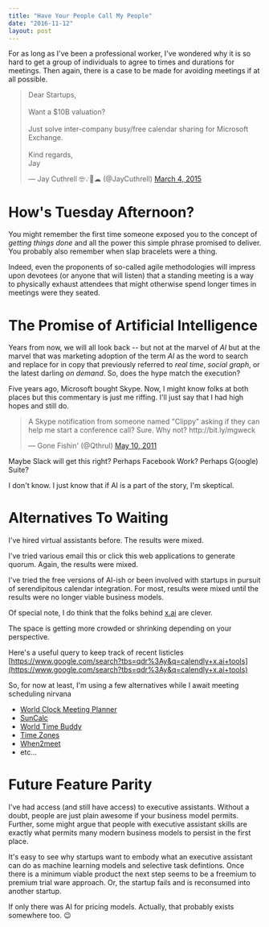 ```yaml
---
title: "Have Your People Call My People"
date: "2016-11-12"
layout: post
---
```


For as long as I've been a professional worker, I've wondered why it is so hard
to get a group of individuals to agree to times and durations for meetings. Then
again, there is a case to be made for avoiding meetings if at all possible.

<blockquote class="twitter-tweet" data-lang="en"><p lang="en" dir="ltr">Dear
Startups,<br><br>Want a $10B valuation? <br><br>Just solve inter-company
busy/free calendar sharing for Microsoft Exchange.<br><br>Kind
regards,<br>Jay</p>&mdash; Jay Cuthrell 🤓💡🚀☁ (@JayCuthrell) <a
href="https://twitter.com/JayCuthrell/status/572919316280037376">March 4,
2015</a></blockquote>
<script async src="//platform.twitter.com/widgets.js" charset="utf-8"></script>


How's Tuesday Afternoon?
========================

You might remember the first time someone exposed you to the concept of _getting
things done_ and all the power this simple phrase promised to deliver. You
probably also remember when slap bracelets were a thing.

<script type="text/javascript" src="https://ssl.gstatic.com/trends_nrtr/760_RC04/embed_loader.js"></script> <script type="text/javascript"> trends.embed.renderExploreWidget("TIMESERIES", {"comparisonItem":[{"keyword":"getting things done","geo":"","time":"all"}],"category":0,"property":""}, {"exploreQuery":"date=all&q=getting%20things%20done"}); </script> 

Indeed, even the proponents of so-called agile methodologies will impress upon
devotees (or anyone that will listen) that a standing meeting is a way to
physically exhaust attendees that might otherwise spend longer times in meetings
were they seated.

The Promise of Artificial Intelligence
======================================

Years from now, we will all look back -- but not at the marvel of _AI_ but at the
marvel that was marketing adoption of the term _AI_ as the word to search and
replace for in copy that previously referred to _real time_, _social graph_, or
the latest darling _on demand_. So, does the hype match the execution?

Five years ago, Microsoft bought Skype. Now, I might know folks at both places
but this commentary is just me riffing. I'll just say that I had high hopes and
still do.

<blockquote class="twitter-tweet" data-lang="en"><p lang="en" dir="ltr">A Skype
notification from someone named &quot;Clippy&quot; asking if they can help me
start a conference call? Sure. Why not? http://bit.ly/mgweck</p>&mdash; Gone
Fishin&#39; (@Qthrul) <a
href="https://twitter.com/Qthrul/status/67779462107897856">May 10,
2011</a></blockquote>
<script async src="//platform.twitter.com/widgets.js" charset="utf-8"></script>

Maybe Slack will get this right? Perhaps Facebook Work? Perhaps G(oogle) Suite?

I don't know. I just know that if AI is a part of the story, I'm skeptical.

Alternatives To Waiting
=======================

I've hired virtual assistants before. The results were mixed.

I've tried various email this or click this web applications to generate quorum.
Again, the results were mixed.

I've tried the free versions of AI-ish or been involved with startups in pursuit
of serendipitous calendar integration. For most, results were mixed until the
results were no longer viable business models.

Of special note, I do think that the folks behind [x.ai](https://x.ai) are clever.

The space is getting more crowded or shrinking depending on your perspective.

Here's a useful query to keep track of recent listicles [https://www.google.com/search?tbs=qdr%3Ay&q=calendly+x.ai+tools](https://www.google.com/search?tbs=qdr%3Ay&q=calendly+x.ai+tools)

So, for now at least, I'm using a few alternatives while I await meeting
scheduling nirvana 

- [World Clock Meeting Planner](http://www.timeanddate.com/worldclock/meeting.html)
- [SunCalc](http://suncalc.net/)
- [World Time Buddy](http://www.worldtimebuddy.com/)
- [Time Zones](http://everytimezone.com/)
- [When2meet](http://www.when2meet.com/)
- etc...

Future Feature Parity
=====================

I've had access (and still have access) to executive assistants. Without a
doubt, people are just plain awesome if your business model permits. Further,
some might argue that people with executive assistant skills are exactly what
permits many modern business models to persist in the first place. 

It's easy to see why startups want to embody what an executive assistant can do
as machine learning models and selective task defintions. Once there is a
minimum viable product the next step seems to be a freemium to premium trial
ware approach. Or, the startup fails and is reconsumed into another startup. 

If only there was AI for pricing models. Actually, that probably exists
somewhere too. 😉
